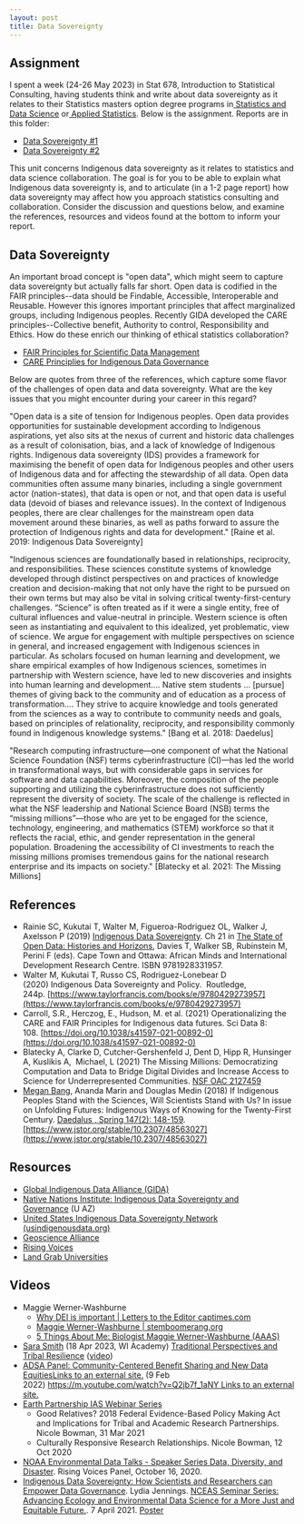 ```yaml
---
layout: post
title: Data Sovereignty
---
```


## Assignment

I spent a week (24-26 May 2023) in Stat 678, Introduction to Statistical Consulting, having students think and write about data sovereignty as it relates to their Statistics masters option degree programs in[ Statistics and Data Science](https://stat.wisc.edu/graduate-admissions/data-science-option/) or[ Applied Statistics](https://stat.wisc.edu/graduate-admissions/applied-statistics-option/). Below is the assignment. Reports are in this folder:

* [Data Sovereignty #1](/pages/Data_Sovereignty_2023_1/)
* [Data Sovereignty #2](/pages/Data_Sovereignty_2023_1/) 

This unit concerns Indigenous data sovereignty as it relates to statistics and data science collaboration. The goal is for you to be able to explain what Indigenous data sovereignty is, and to articulate (in a 1-2 page report) how data sovereignty may affect how you approach statistics consulting and collaboration. Consider the discussion and questions below, and examine the references, resources and videos found at the bottom to inform your report.

## Data Sovereignty

An important broad concept is "open data", which might seem to capture data sovereignty but actually falls far short. Open data is codified in the FAIR principles--data should be Findable, Accessible, Interoperable and Reusable. However this ignores important principles that affect marginalized groups, including Indigenous peoples. Recently GIDA developed the CARE principles--Collective benefit, Authority to control, Responsibility and Ethics. How do these enrich our thinking of ethical statistics collaboration?



* [FAIR Principles for Scientific Data Management](https://www.go-fair.org/fair-principles/)
* [CARE Principlies for Indigenous Data Governance](https://www.gida-global.org/care)

Below are quotes from three of the references, which capture some flavor of the challenges of open data and data sovereignty. What are the key issues that you might encounter during your career in this regard?

"Open data is a site of tension for Indigenous peoples. Open data provides opportunities for sustainable development according to Indigenous aspirations, yet also sits at the nexus of current and historic data challenges as a result of colonisation, bias, and a lack of knowledge of Indigenous rights. Indigenous data sovereignty (IDS) provides a framework for maximising the benefit of open data for Indigenous peoples and other users of Indigenous data and for affecting the stewardship of all data. Open data communities often assume many binaries, including a single government actor (nation-states), that data is open or not, and that open data is useful data (devoid of biases and relevance issues). In the context of Indigenous peoples, there are clear challenges for the mainstream open data movement around these binaries, as well as paths forward to assure the protection of Indigenous rights and data for development." [Raine et al. 2019: Indigenous Data Sovereignty]

"Indigenous sciences are foundationally based in relationships, reciprocity, and responsibilities. These sciences constitute systems of knowledge developed through distinct perspectives on and practices of knowledge creation and decision-making that not only have the right to be pursued on their own terms but may also be vital in solving critical twenty-first-century challenges. “Science” is often treated as if it were a single entity, free of cultural influences and value-neutral in principle. Western science is often seen as instantiating and equivalent to this idealized, yet problematic, view of science. We argue for engagement with multiple perspectives on science in general, and increased engagement with Indigenous sciences in particular. As scholars focused on human learning and development, we share empirical examples of how Indigenous sciences, sometimes in partnership with Western science, have led to new discoveries and insights into human learning and development.... Native stem students ... [pursue] themes of giving back to the community and of education as a process of transformation.... They strive to acquire knowledge and tools generated from the sciences as a way to contribute to community needs and goals, based on principles of relationality, reciprocity, and responsibility commonly found in Indigenous knowledge systems." [Bang et al. 2018: Daedelus]

"Research computing infrastructure—one component of what the National Science Foundation (NSF) terms cyberinfrastructure (CI)—has led the world in transformational ways, but with considerable gaps in services for software and data capabilities. Moreover, the composition of the people supporting and utilizing the cyberinfrastructure does not sufficiently represent the diversity of society. The scale of the challenge is reflected in what the NSF leadership and National Science Board (NSB) terms the “missing millions”—those who are yet to be engaged for the science, technology, engineering, and mathematics (STEM) workforce so that it reflects the racial, ethic, and gender representation in the general population. Broadening the accessibility of CI investments to reach the missing millions promises tremendous gains for the national research enterprise and its impacts on society." [Blatecky et al. 2021: The Missing Millions]

## References

* Rainie SC, Kukutai T, Walter M, Figueroa-Rodriguez OL, Walker J, Axelsson P (2019) [Indigenous Data Sovereignty](https://www.stateofopendata.od4d.net/chapters/issues/indigenous-data.html). Ch 21 in [The State of Open Data: Histories and Horizons,](https://www.stateofopendata.od4d.net/) Davies T, Walker SB, Rubinstein M, Perini F (eds). Cape Town and Ottawa: African Minds and International Development Research Centre. ISBN 9781928331957. 
* Walter M, Kukutai T, Russo CS, Rodriguez-Lonebear D (2020) Indigenous Data Sovereignty and Policy.  Routledge, 244p. [https://www.taylorfrancis.com/books/e/9780429273957](https://www.taylorfrancis.com/books/e/9780429273957)
* Carroll, S.R., Herczog, E., Hudson, M. et al. (2021) Operationalizing the CARE and FAIR Principles for Indigenous data futures. Sci Data 8: 108. [https://doi.org/10.1038/s41597-021-00892-0](https://doi.org/10.1038/s41597-021-00892-0)
* Blatecky A, Clarke D, Cutcher-Gershenfeld J, Dent D, Hipp R, Hunsinger A, Kuslikis A,  Michael, L (2021) The Missing Millions: Democratizing Computation and Data to Bridge Digital Divides and Increase Access to Science for Underrepresented Communities. [NSF OAC 2127459](https://www.rti.org/publication/missing-millions/)
* [Megan Bang](https://sites.northwestern.edu/meganbang/), Ananda Marin and Douglas Medin (2018) If Indigenous Peoples Stand with the Sciences, Will Scientists Stand with Us? In issue on Unfolding Futures: Indigenous Ways of Knowing for the Twenty-First Century. [Daedalus , Spring 147(2): 148-159](https://www.amacad.org/publication/if-indigenous-peoples-stand-sciences-will-scientists-stand-us). [https://www.jstor.org/stable/10.2307/48563027](https://www.jstor.org/stable/10.2307/48563027)

## Resources

* [Global Indigenous Data Alliance (GIDA)](https://www.gida-global.org/)
* [Native Nations Institute: Indigenous Data Sovereignty and Governance](https://nni.arizona.edu/programs-projects/policy-analysis-research/indigenous-data-sovereignty-and-governance) (U AZ)
* [United States Indigenous Data Sovereignty Network (usindigenousdata.org)](https://usindigenousdata.org/)
* [Geoscience Alliance](https://geosciencealliance.org/our-vision-and-mission/) 
* [Rising Voices](https://risingvoices.ucar.edu/)
* [Land Grab Universities](https://www.landgrabu.org/) 

## Videos

* Maggie Werner-Washburne
    * [Why DEI is important | Letters to the Editor captimes.com](https://captimes.com/opinion/letters-to-the-editor/letter-why-dei-is-important/article_5310b99a-2772-5fa1-83c8-87dd183f9b19.html) 
    * [Maggie Werner-Washburne | stemboomerang.org](https://stemboomerang.org/maggie-werner-wasburne/)
    * [5 Things About Me: Biologist Maggie Werner-Washburne (AAAS)](https://www.aaas.org/5-things-about-me-biologist-maggie-werner-washburne) 
* [Sara Smith](https://www.wisconsinacademy.org/contributor/sara-smith) (18 Apr 2023, WI Academy) [Traditional Perspectives and Tribal Resilience](https://www.wisconsinacademy.org/evenings/traditional-perspectives-and-tribal-resilience) ([video](https://www.wisconsinacademy.org/video/traditional-perspectives-and-tribal-resilience))
* [ADSA Panel: Community-Centered Benefit Sharing and New Data EquitiesLinks to an external site.](https://adsaannual2021.sched.com/event/q8Ui) (9 Feb 2022) [https://m.youtube.com/watch?v=Q2jb7f_1aNY Links to an external site.](https://m.youtube.com/watch?v=Q2jb7f_1aNY)
* [Earth Partnership IAS Webinar Series](https://earthpartnership.wisc.edu/spencer-webinar-resources/)
    * Good Relatives? 2018 Federal Evidence-Based Policy Making Act and Implications for Tribal and Academic Research Partnerships. Nicole Bowman, 31 Mar 2021
    * Culturally Responsive Research Relationships. Nicole Bowman, 12 Oct 2020
* [NOAA Environmental Data Talks - Speaker Series Data, Diversity, and Disaster](https://youtu.be/CAZpPuJX9uM). Rising Voices Panel, October 16, 2020.
* [Indigenous Data Sovereignty: How Scientists and Researchers can Empower Data Governance](https://www.youtube.com/watch?v=RjolET69Z8c). Lydia Jennings. [NCEAS Seminar Series: Advancing Ecology and Environmental Data Science for a More Just and Equitable Future.](https://www.nceas.ucsb.edu/equity-justice-seminar). 7 April 2021. [Poster](https://www.nceas.ucsb.edu/sites/default/files/2021-03/NCEAS-Equity-Justice-Seminar-JENNINGS.pdf)
